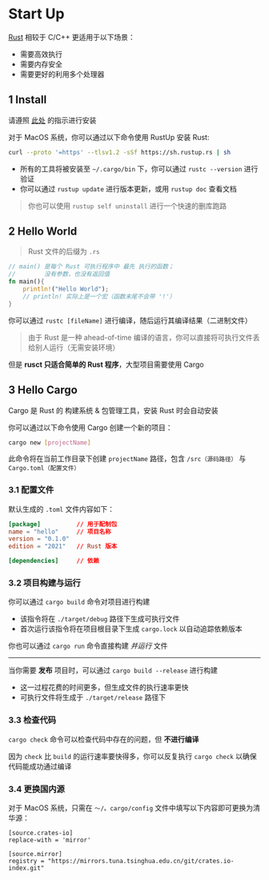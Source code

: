 # Start Up

[Rust](www.rust-lang.org) 相较于 C/C++ 更适用于以下场景：

- 需要高效执行
- 需要内存安全
- 需要更好的利用多个处理器

## 1 Install

请遵照 [此处](https://www.rust-lang.org/tools/install) 的指示进行安装

对于 MacOS 系统，你可以通过以下命令使用 RustUp 安装 Rust:
```bash
curl --proto '=https' --tlsv1.2 -sSf https://sh.rustup.rs | sh
```

- 所有的工具将被安装至 `~/.cargo/bin` 下，你可以通过 `rustc --version` 进行验证
- 你可以通过 `rustup update` 进行版本更新，或用 `rustup doc` 查看文档

> 你也可以使用 `rustup self uninstall` 进行一个快速的删库跑路

## 2 Hello World

> Rust 文件的后缀为 `.rs`

```rust title='hello_world.rs'
// main() 是每个 Rust 可执行程序中 最先 执行的函数；
//        没有参数，也没有返回值
fn main(){
    println!("Hello World");
    // println! 实际上是一个宏（函数末尾不会带 '!'）
}
```

你可以通过 `rustc [fileName]` 进行编译，随后运行其编译结果（二进制文件）
> 由于 Rust 是一种 ahead-of-time 编译的语言，你可以直接将可执行文件丢给别人运行（无需安装环境）

但是 **rusct 只适合简单的 Rust 程序**，大型项目需要使用 Cargo

## 3 Hello Cargo

Cargo 是 Rust 的 构建系统 & 包管理工具，安装 Rust 时会自动安装

你可以通过以下命令使用 Cargo 创建一个新的项目：

```bash
cargo new [projectName]
```

此命令将在当前工作目录下创建 `projectName` 路径，包含 `/src（源码路径）` 与 `Cargo.toml（配置文件）`

### 3.1 配置文件

默认生成的 `.toml` 文件内容如下：

```toml
[package]          // 用于配制包 
name = "hello"     // 项目名称
version = "0.1.0"
edition = "2021"   // Rust 版本

[dependencies]     // 依赖
```

### 3.2 项目构建与运行

你可以通过 `cargo build` 命令对项目进行构建

- 该指令将在 `./target/debug` 路径下生成可执行文件
- 首次运行该指令将在项目根目录下生成 `cargo.lock` 以自动追踪依赖版本

你也可以通过 `cargo run` 命令直接构建 *并运行* 文件

---

当你需要 **发布** 项目时，可以通过 `cargo build --release` 进行构建

- 这一过程花费的时间更多，但生成文件的执行速率更快
- 可执行文件将生成于 `./target/release` 路径下

### 3.3 检查代码

`cargo check` 命令可以检查代码中存在的问题，但 **不进行编译**

因为 `check` 比 `build` 的运行速率要快得多，你可以反复执行 `cargo check` 以确保代码能成功通过编译

### 3.4 更换国内源

对于 MacOS 系统，只需在 `～/。cargo/config` 文件中填写以下内容即可更换为清华源：

```
[source.crates-io]
replace-with = 'mirror'

[source.mirror]
registry = "https://mirrors.tuna.tsinghua.edu.cn/git/crates.io-index.git"
```